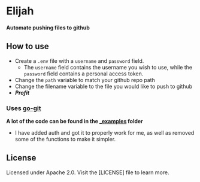 # Elijah

**Automate pushing files to github**

## How to use

- Create a ``.env`` file with a ``username`` and ``password`` field. 
    - The ``username`` field contains the username you wish to use, while the ``password`` field contains a personal access token.
- Change the ``path`` variable to match your github repo path
- Change the filename variable to the file you would like to push to github
- ***Profit***

### Uses [go-git](https://github.com/go-git/go-git)

**A lot of the code can be found in the [_examples](https://github.com/go-git/go-git/tree/master/_examples) folder**

- I have added auth and got it to properly work for me, as well as removed some of the functions to make it simpler.

## License

Licensed under Apache 2.0. Visit the [LICENSE] file to learn more.